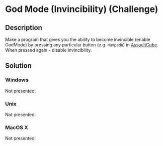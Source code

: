 # God Mode (Invincibility) (Challenge)

## Description
Make a program that gives you the ability to become invincible (enable GodMode) by pressing any particular button (e.g. `Numpad0`) in [AssaultCube](https://assault.cubers.net/).
When pressed again - disable invincibility.

## Solution

### Windows
Not presented.

### Unix
Not presented.

### MacOS X
Not presented.